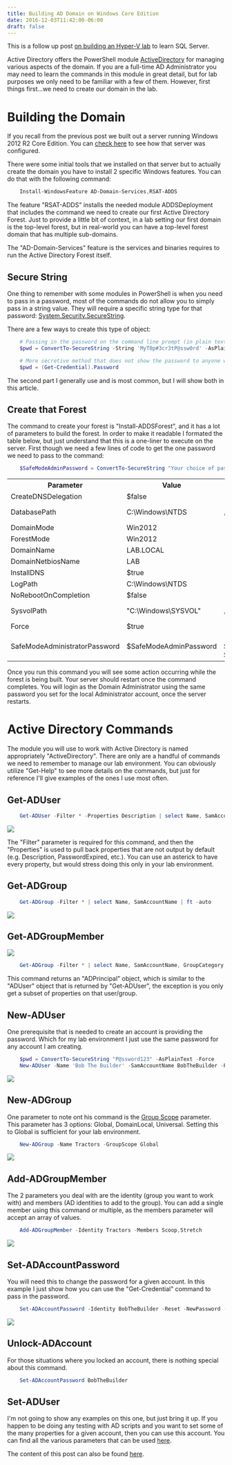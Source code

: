 ```yaml
---
title: Building AD Domain on Windows Core Edition
date: 2016-12-03T11:42:00-06:00
draft: false
---
```


This is a follow up post <a href="2016-11-14-hyper-v-lab-for-sql-server.md" target="_blank">on building an Hyper-V lab</a> to learn SQL Server.

Active Directory offers the PowerShell module <a href="https://technet.microsoft.com/en-us/library/ee617195.aspx" target="_blank">ActiveDirectory</a> for managing various aspects of the domain. If you are a full-time AD Administrator you may need to learn the commands in this module in great detail, but for lab purposes we only need to be familiar with a few of them. However, first things first...we need to create our domain in the lab.

# Building the Domain

If you recall from the previous post we built out a server running Windows 2012 R2 Core Edition. You can <a href="https://blog.wsmelton.info/slides/hyper-v-lab-build/#/10" target="_blank">check here</a> to see how that server was configured.

There were some initial tools that we installed on that server but to actually create the domain you have to install 2 specific Windows features. You can do that with the following command:

```powershell
    Install-WindowsFeature AD-Domain-Services,RSAT-ADDS
```

The feature "RSAT-ADDS" installs the needed module ADDSDeployment that includes the command we need to create our first Active Directory Forest. Just to provide a little bit of context, in a lab setting our first domain is the top-level forest, but in real-world you can have a top-level forest domain that has multiple sub-domains.

The "AD-Domain-Services" feature is the services and binaries requires to run the Active Directory Forest itself.

## Secure String

One thing to remember with some modules in PowerShell is when you need to pass in a password, most of the commands do not allow you to simply pass in a string value. They will require a specific string type for that password: <a href="https://msdn.microsoft.com/en-us/library/system.security.securestring(v=vs.110).aspx" target="_blank">System.Security.SecureString</a>.

There are a few ways to create this type of object:

```powershell
    # Passing in the password on the command line prompt (in plain text)
    $pwd = ConvertTo-SecureString -String 'MyT0p#3cr3tP@ssw0rd' -AsPlainText  -Force

    # More secretive method that does not show the password to anyone watching over your shoulder
    $pwd = (Get-Credential).Password
```

The second part I generally use and is most common, but I will show both in this article.

## Create that Forest

The command to create your forest is "Install-ADDSForest", and it has a lot of parameters to build the forest. In order to make it readable I formated the table below, but just understand that this is a one-liner to execute on the server. First though we need a few lines of code to get the one password we need to pass to the command:

```powershell
    $SafeModeAdminPassword = ConvertTo-SecureString "Your choice of password" -AsPlainText -Force
```

<table>
    <tr>
        <th>Parameter</th>
        <th>Value</th>
        <th>Example</th>
    </tr>
    <tr>
        <td>CreateDNSDelegation</td>
        <td>$false</td>
        <td>-CreateDNSDelegation:$false</td>
    </tr>
    <tr>
        <td>DatabasePath</td>
        <td>C:\Windows\NTDS</td>
        <td>-DatabasePath "C:\Windows\NTDS"</td>
    </tr>
    <tr>
        <td>DomainMode</td>
        <td>Win2012</td>
        <td>-DomainMode "Win2012"</td>
    </tr>
    <tr>
        <td>ForestMode</td>
        <td>Win2012</td>
        <td>-ForestMode "Win2012"</td>
    </tr>
    <tr>
        <td>DomainName</td>
        <td>LAB.LOCAL</td>
        <td>-DomainName "LAB.LOCAL"</td>
    </tr>
    <tr>
        <td>DomainNetbiosName</td>
        <td>LAB</td>
        <td>-DomainNetbiosName "LAB"</td>
    </tr>
    <tr>
        <td>InstallDNS</td>
        <td>$true</td>
        <td>-InstallDNS:$true</td>
    </tr>
    <tr>
        <td>LogPath</td>
        <td>C:\Windows\NTDS</td>
        <td>-LogPath "C:\Windows\NTDS"</td>
    </tr>
    <tr>
        <td>NoRebootOnCompletion</td>
        <td>$false</td>
        <td>-NoRebootOnCompletion:$false</td>
    </tr>
    <tr>
        <td>SysvolPath</td>
        <td>"C:\Windows\SYSVOL"</td>
        <td>-SysvolPath "C:\Windows\SYSVOL"</td>
    </tr>
    <tr>
        <td>Force</td>
        <td>$true</td>
        <td>-Force:$true</td>
    </tr>
    <tr>
        <td>SafeModeAdministratorPassword</td>
        <td>$SafeModeAdminPassword</td>
        <td>-SafeModeAdministratorPassword $SafeModeAdminPassword</td>
    </tr>
</table>

Once you run this command you will see some action occurring while the forest is being built. Your server should restart once the command completes. You will login as the Domain Administrator using the same password you set for the local Administrator account, once the server restarts.

# Active Directory Commands

The module you will use to work with Active Directory is named appropriately "ActiveDirectory". There are only are a handful of commands we need to remember to manage our lab environment. You can obviously utilize "Get-Help" to see more details on the commands, but just for reference I'll give examples of the ones I use most often.

## Get-ADUser

```powershell
    Get-ADUser -Filter * -Properties Description | select Name, SamAccountName, Enabled, Description | ft -auto
```

![](/images/lab_ad_domain_getaduser.png)

The "Filter" parameter is required for this command, and then the "Properties" is used to pull back properties that are not output by default (e.g. Description, PasswordExpired, etc.). You can use an asterick to have every property, but would stress doing this only in your lab environment.

## Get-ADGroup

```powershell
    Get-ADGroup -Filter * | select Name, SamAccountName | ft -auto
```

![](/images/lab_ad_domain_getadgroup.png)

## Get-ADGroupMember

![](/images/lab_ad_domain_getadgroupmember.png)

```powershell
    Get-ADGroup -Filter * | select Name, SamAccountName, GroupCategory, GroupScope | ft -auto
```

This command returns an "ADPrincipal" object, which is similar to the "ADUser" object that is returned by "Get-ADUser", the exception is you only get a subset of properties on that user/group.

## New-ADUser

One prerequisite that is needed to create an account is providing the password. Which for my lab environment I just use the same password for any account I am creating.

```powershell
    $pwd = ConvertTo-SecureString "P@ssword123" -AsPlainText -Force
    New-ADUser -Name 'Bob The Builder' -SamAccountName BobTheBuilder -PasswordNeverExpires $true -AccountPassword $pwd -Enabled $true
```

![](/images/lab_ad_domain_newaduser.png)

## New-ADGroup

One parameter to note ont his command is the <a href="https://technet.microsoft.com/en-us/library/cc755692(v=ws.10).aspx" target="_blank">Group Scope</a> parameter. This parameter has 3 options: Global, DomainLocal, Universal. Setting this to Global is sufficient for your lab environment.

```powershell
    New-ADGroup -Name Tractors -GroupScope Global
```

![](/images/lab_ad_domain_newadgroup.png)

## Add-ADGroupMember

The 2 parameters you deal with are the identity (group you want to work with) and members (AD identities to add to the group). You can add a single member using this command or multiple, as the members parameter will accept an array of values.

```powershell
    Add-ADGroupMember -Identity Tractors -Members Scoop,Stretch
```

![](/images/lab_ad_domain_addadgroupmembers.png)

## Set-ADAccountPassword

You will need this to change the password for a given account. In this example I just show how you can use the "Get-Credential" command to pass in the password.

```powershell
    Set-ADAccountPassword -Identity BobTheBuilder -Reset -NewPassword (Get-Credential).Password
```

![](/images/lab_ad_domain_setadaccountpassword.png)

## Unlock-ADAccount

For those situations where you locked an account, there is nothing special about this command.

```powershell
    Set-ADAccountPassword BobTheBuilder
```

## Set-ADUser

I'm not going to show any examples on this one, but just bring it up. If you happen to be doing any testing with AD scripts and you want to set some of the many properties for a given account, then you can use this account. You can find all the various parameters that can be used <a href="https://technet.microsoft.com/en-us/library/ee617215.aspx" target="_blank">here</a>.

The content of this post can also be found <a href="https://www.pythian.com/blog/building-ad-domain-on-windows-core-edition" target="_blank">here</a>.